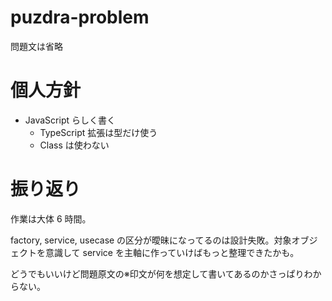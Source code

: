 # puzdra-problem

問題文は省略

# 個人方針

- JavaScript らしく書く
  - TypeScript 拡張は型だけ使う
  - Class は使わない

# 振り返り

作業は大体 6 時間。

factory, service, usecase の区分が曖昧になってるのは設計失敗。対象オブジェクトを意識して service を主軸に作っていけばもっと整理できたかも。

どうでもいいけど問題原文の※印文が何を想定して書いてあるのかさっぱりわからない。
